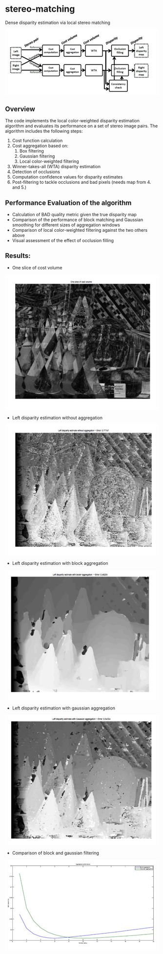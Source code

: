 # stereo-matching
Dense disparity estimation via local stereo matching

![diagram](docs/stereo-matching-diagram.JPG)

## Overview
The code implements the local color-weighted disparity estimation algorithm and evaluates its performance on a set of stereo image pairs. The algorithm includes the following steps:

1. Cost function calculation
2. Cost aggregation based on:
    1. Box filtering 
    2. Gaussian filtering
    3. Local color-weighted filtering
3. Winner-takes-all (WTA) disparity estimation
4. Detection of occlusions
5. Computation confidence values for disparity estimates
6. Post-filtering to tackle occlusions and bad pixels (needs map from 4. and 5.)

## Performance Evaluation of the algorithm
- Calculation of BAD quality metric given the true disparity map
- Comparison of the performance of block matching and Gaussian smoothing for different sizes of aggregation windows
- Comparison of local color-weighted filtering against the two others above
- Visual assessment of the effect of occlusion filling

## Results:
- One slice of cost volume

![one_slice_cost_volume](docs/one_slice_cost_volume.JPG)

- Left disparity estimation without aggregation

![left_disp_wo_agg](docs/left_disparity_estimation_wo_aggregation.JPG)

- Left disparity estimation with block aggregation

![left_disp_blk_agg](docs/left_disparity_estimation_block_aggregation.JPG)

- Left disparity estimation with gaussian aggregation

![left_disp_gaussian_agg](docs/left_disparity_estimation_gaussian_aggregation.JPG)

- Comparison of block and gaussian filtering

![cmp_blk_gauss_filtering](docs/compare_blk_gaussian_filtering.JPG)

